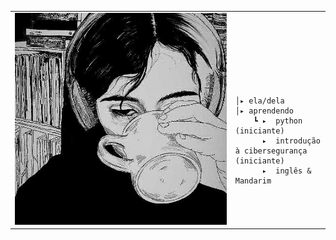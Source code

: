  <table>
    <tr>
        <!-- Ajuste da largura da célula -->
        <td style="width: 70%;">
            <!-- Ajuste da largura da imagem -->
            <img src="pinimg.jpg" style="width:100%; border: none;"/>
        </td>
        <td style="width: 30%; vertical-align: middle;">
            <p style="font-family: monospace; font-size: 80px;">  




            


    │▸ ela/dela 
    │▸ aprendendo
        ┗ ▸  python (iniciante)
          ▸  introdução à cibersegurança (iniciante)
          ▸  inglês & Mandarim
